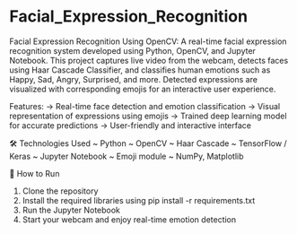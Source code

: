 # Facial_Expression_Recognition
Facial Expression Recognition Using OpenCV:
A real-time facial expression recognition system developed using Python, OpenCV, and Jupyter Notebook. This project captures live video from the webcam, detects faces using Haar Cascade Classifier, and classifies human emotions such as Happy, Sad, Angry, Surprised, and more. Detected expressions are visualized with corresponding emojis for an interactive user experience.

Features:
-> Real-time face detection and emotion classification
-> Visual representation of expressions using emojis
-> Trained deep learning model for accurate predictions
-> User-friendly and interactive interface

🛠️ Technologies Used
~ Python
~  OpenCV
~ Haar Cascade
~ TensorFlow / Keras
~ Jupyter Notebook
~ Emoji module
~ NumPy, Matplotlib

📂 How to Run
1) Clone the repository
2) Install the required libraries using pip install -r requirements.txt
3) Run the Jupyter Notebook
4) Start your webcam and enjoy real-time emotion detection

